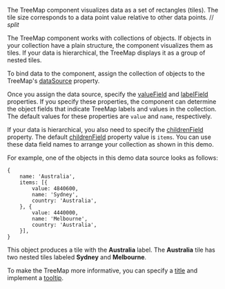 The TreeMap component visualizes data as a set of rectangles (tiles). The tile size corresponds to a data point value relative to other data points. 
// _split_

The TreeMap component works with collections of objects. If objects in your collection have a plain structure, the component visualizes them as tiles. If your data is hierarchical, the TreeMap displays it as a group of nested tiles.

To bind data to the component, assign the collection of objects to the TreeMap's [dataSource](/Documentation/ApiReference/UI_Components/dxTreeMap/Configuration/#dataSource) property. 

Once you assign the data source, specify the [valueField](/Documentation/ApiReference/UI_Components/dxTreeMap/Configuration/#valueField) and [labelField](/Documentation/ApiReference/UI_Components/dxTreeMap/Configuration/#labelField) properties. If you specify these properties, the component can determine the object fields that indicate TreeMap labels and values in the collection. The default values for these properties are `value` and `name`, respectively.

If your data is hierarchical, you also need to specify the [childrenField](/Documentation/ApiReference/UI_Components/dxTreeMap/Configuration/#childrenField) property. The default [childrenField](/Documentation/ApiReference/UI_Components/dxTreeMap/Configuration/#childrenField) property value is `items`. You can use these data field names to arrange your collection as shown in this demo. 

For example, one of the objects in this demo data source looks as follows:

    {
        name: 'Australia',
        items: [{
            value: 4840600,
            name: 'Sydney',
            country: 'Australia',
        }, {
            value: 4440000,
            name: 'Melbourne',
            country: 'Australia',
        }],
    }

This object produces a tile with the **Australia** label. The **Australia** tile has two nested tiles labeled **Sydney** and **Melbourne**.

To make the TreeMap more informative, you can specify a [title](/Documentation/ApiReference/UI_Components/dxTreeMap/Configuration/title/) and implement a [tooltip](/Documentation/ApiReference/UI_Components/dxTreeMap/Configuration/tooltip/).

